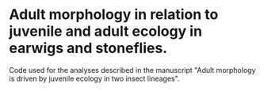 # Adult morphology in relation to juvenile and adult ecology in earwigs and stoneflies.

Code used for the analyses described in the manuscript "Adult morphology is driven by juvenile ecology in two insect lineages".
